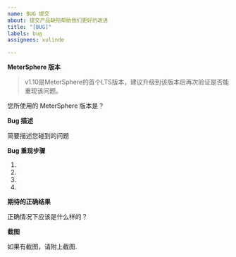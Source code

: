 ```yaml
---
name: BUG 提交
about: 提交产品缺陷帮助我们更好的改进
title: "[BUG]"
labels: bug
assignees: xulinde

---
```


**MeterSphere 版本**
>v1.10是MeterSphere的首个LTS版本，建议升级到该版本后再次验证是否能重现该问题。

您所使用的 MeterSphere 版本是？

**Bug 描述**

简要描述您碰到的问题

**Bug 重现步骤**

1.  
2. 
3. 
4. 

**期待的正确结果**

正确情况下应该是什么样的？

**截图**

如果有截图，请附上截图.
